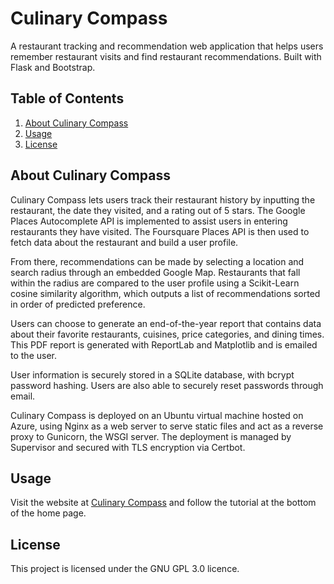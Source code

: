 # Culinary Compass

A restaurant tracking and recommendation web application that helps users remember restaurant visits and find restaurant recommendations. Built with Flask and Bootstrap.

## Table of Contents

1. [About Culinary Compass](#about-culinary-compass)
2. [Usage](#usage)
3. [License](#license)

## About Culinary Compass

Culinary Compass lets users track their restaurant history by inputting the restaurant, the date they visited, and a rating out of 5 stars. The Google Places Autocomplete API is implemented to assist users in entering restaurants they have visited. The Foursquare Places API is then used to fetch data about the restaurant and build a user profile.

From there, recommendations can be made by selecting a location and search radius through an embedded Google Map. Restaurants that fall within the radius are compared to the user profile using a Scikit-Learn cosine similarity algorithm, which outputs a list of recommendations sorted in order of predicted preference.

Users can choose to generate an end-of-the-year report that contains data about their favorite restaurants, cuisines, price categories, and dining times. This PDF report is generated with ReportLab and Matplotlib and is emailed to the user.

User information is securely stored in a SQLite database, with bcrypt password hashing. Users are also able to securely reset passwords through email.

Culinary Compass is deployed on an Ubuntu virtual machine hosted on Azure, using Nginx as a web server to serve static files and act as a reverse proxy to Gunicorn, the WSGI server. The deployment is managed by Supervisor and secured with TLS encryption via Certbot.

## Usage

Visit the website at [Culinary Compass](http://www.culinarycompass.siddhp.com) and follow the tutorial at the bottom of the home page.

## License

This project is licensed under the GNU GPL 3.0 licence.
